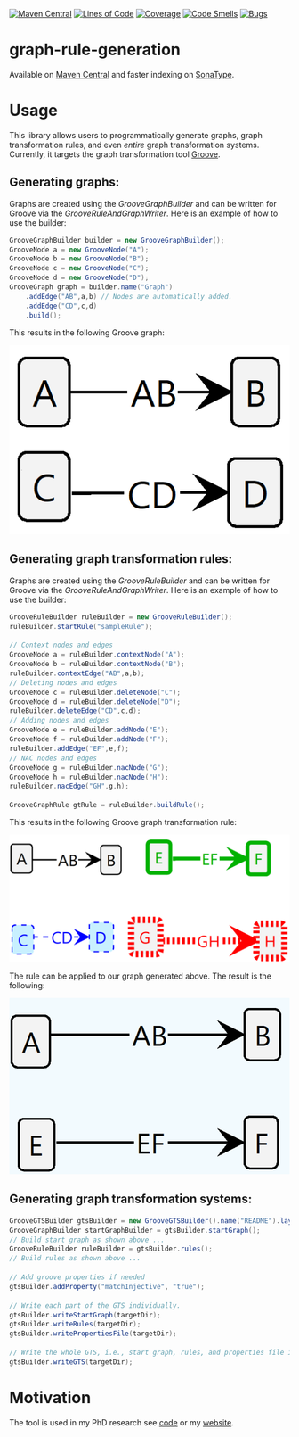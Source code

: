 [![Maven Central](https://maven-badges.herokuapp.com/maven-central/io.github.timKraeuter/graph-rule-generation/badge.svg)](https://mvnrepository.com/artifact/io.github.timKraeuter/graph-rule-generation)
[![Lines of Code](https://sonarcloud.io/api/project_badges/measure?project=timKraeuter_graph-rule-generation&metric=ncloc)](https://sonarcloud.io/summary/new_code?id=timKraeuter_graph-rule-generation)
[![Coverage](https://sonarcloud.io/api/project_badges/measure?project=timKraeuter_graph-rule-generation&metric=coverage)](https://sonarcloud.io/summary/new_code?id=timKraeuter_graph-rule-generation)
[![Code Smells](https://sonarcloud.io/api/project_badges/measure?project=timKraeuter_graph-rule-generation&metric=code_smells)](https://sonarcloud.io/summary/new_code?id=timKraeuter_graph-rule-generation)
[![Bugs](https://sonarcloud.io/api/project_badges/measure?project=timKraeuter_graph-rule-generation&metric=bugs)](https://sonarcloud.io/summary/new_code?id=timKraeuter_graph-rule-generation)

# graph-rule-generation

Available
on [Maven Central](https://mvnrepository.com/artifact/io.github.timKraeuter/graph-rule-generation)
and faster indexing
on [SonaType](https://central.sonatype.com/artifact/io.github.timKraeuter/graph-rule-generation).

# Usage

This library allows users to programmatically generate graphs, graph transformation rules, and even
_entire_ graph transformation systems. Currently, it targets the graph transformation
tool [Groove](https://groove.ewi.utwente.nl/).

## Generating graphs:

Graphs are created using the _GrooveGraphBuilder_ and can be written for Groove via the
_GrooveRuleAndGraphWriter_.
Here is an example of how to use the builder:

```java
GrooveGraphBuilder builder = new GrooveGraphBuilder();
GrooveNode a = new GrooveNode("A");
GrooveNode b = new GrooveNode("B");
GrooveNode c = new GrooveNode("C");
GrooveNode d = new GrooveNode("D");
GrooveGraph graph = builder.name("Graph")
    .addEdge("AB",a,b) // Nodes are automatically added.
    .addEdge("CD",c,d)
    .build();
```

This results in the following Groove graph:

![Generated Groove Graph](./documentation/graph.png)

## Generating graph transformation rules:

Graphs are created using the _GrooveRuleBuilder_ and can be written for Groove via the
_GrooveRuleAndGraphWriter_.
Here is an example of how to use the builder:

```java
GrooveRuleBuilder ruleBuilder = new GrooveRuleBuilder();
ruleBuilder.startRule("sampleRule");

// Context nodes and edges
GrooveNode a = ruleBuilder.contextNode("A");
GrooveNode b = ruleBuilder.contextNode("B");
ruleBuilder.contextEdge("AB",a,b);
// Deleting nodes and edges
GrooveNode c = ruleBuilder.deleteNode("C");
GrooveNode d = ruleBuilder.deleteNode("D");
ruleBuilder.deleteEdge("CD",c,d);
// Adding nodes and edges
GrooveNode e = ruleBuilder.addNode("E");
GrooveNode f = ruleBuilder.addNode("F");
ruleBuilder.addEdge("EF",e,f);
// NAC nodes and edges
GrooveNode g = ruleBuilder.nacNode("G");
GrooveNode h = ruleBuilder.nacNode("H");
ruleBuilder.nacEdge("GH",g,h);

GrooveGraphRule gtRule = ruleBuilder.buildRule();
```

This results in the following Groove graph transformation rule:

![Generated Groove GT-Rule](./documentation/rule.png)

The rule can be applied to our graph generated above. The result is the following:

![Result rule](./documentation/result.png)

## Generating graph transformation systems:

```java
GrooveGTSBuilder gtsBuilder = new GrooveGTSBuilder().name("README").layout(true);
GrooveGraphBuilder startGraphBuilder = gtsBuilder.startGraph();
// Build start graph as shown above ...
GrooveRuleBuilder ruleBuilder = gtsBuilder.rules();
// Build rules as shown above ...

// Add groove properties if needed
gtsBuilder.addProperty("matchInjective", "true");

// Write each part of the GTS individually.    
gtsBuilder.writeStartGraph(targetDir);
gtsBuilder.writeRules(targetDir);
gtsBuilder.writePropertiesFile(targetDir);
    
// Write the whole GTS, i.e., start graph, rules, and properties file into a new dir. 
gtsBuilder.writeGTS(targetDir);
```

# Motivation

The tool is used in my PhD research
see [code](https://github.com/timKraeuter/Rewrite_Rule_Generation) or
my [website](https://timkraeuter.com/about/).
